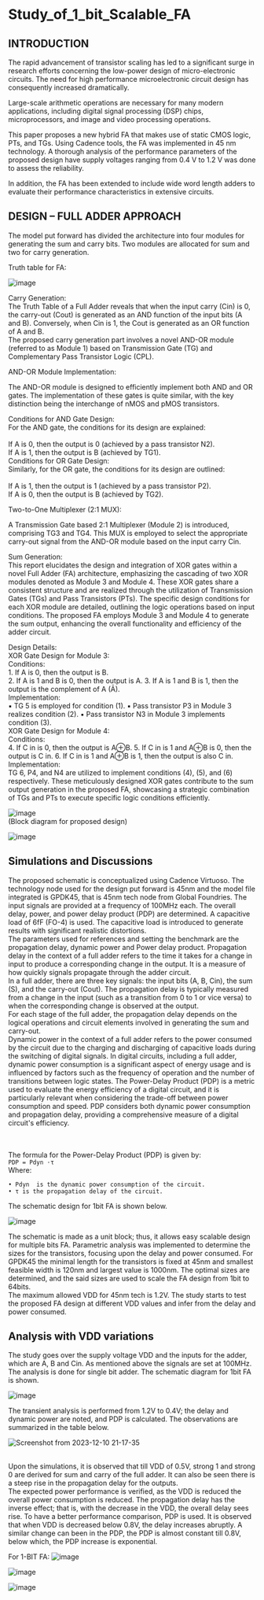 # Study_of_1_bit_Scalable_FA

## INTRODUCTION

The rapid advancement of transistor scaling has led to a significant surge in research efforts concerning the low-power design of micro-electronic circuits. The need for high performance microelectronic circuit design has consequently increased dramatically.<br />

Large-scale arithmetic operations are necessary for many modern applications, including digital signal processing (DSP) chips, microprocessors, and image and video processing operations.<br />

This paper proposes a new hybrid FA that makes use of static CMOS logic, PTs, and TGs. Using Cadence tools, the FA was implemented in 45 nm technology. A  thorough analysis of the performance parameters of the proposed design have supply voltages ranging from 0.4 V to 1.2 V was done to assess the reliability.<br />

In addition, the FA has been extended to include wide word length adders to evaluate their performance characteristics in extensive circuits.

## DESIGN – FULL ADDER APPROACH

The model put forward has divided the architecture into four modules for generating the sum and carry bits. Two modules are allocated for sum and two for carry generation.<br />

Truth table for FA:

![image](https://github.com/mrdunker/Study_of_1_bit_Scalable_FA/assets/38190245/285464cf-ab00-4381-ad13-672cf4983299)


Carry Generation:
<br />
The Truth Table of a Full Adder reveals that when the input carry (Cin) is 0, the carry-out (Cout) is generated as an AND function of the input bits (A and B). Conversely, when Cin is 1, the Cout is generated as an OR function of A and B. <br />
The proposed carry generation part involves a novel AND-OR module (referred to as Module 1) based on Transmission Gate (TG) and Complementary Pass Transistor Logic (CPL).<br />

AND-OR Module Implementation:<br />

The AND-OR module is designed to efficiently implement both AND and OR gates. The implementation of these gates is quite similar, with the key distinction being the interchange of nMOS and pMOS transistors.<br />

Conditions for AND Gate Design:<br />
For the AND gate, the conditions for its design are explained:<br />
<br />
If A is 0, then the output is 0 (achieved by a pass transistor N2).<br />
If A is 1, then the output is B (achieved by TG1).<br />
Conditions for OR Gate Design:<br />
Similarly, for the OR gate, the conditions for its design are outlined:<br />
<br />
If A is 1, then the output is 1 (achieved by a pass transistor P2).<br />
If A is 0, then the output is B (achieved by TG2).<br />

Two-to-One Multiplexer (2:1 MUX):<br />

A Transmission Gate based 2:1 Multiplexer (Module 2) is introduced, comprising TG3 and TG4. This MUX is employed to select the appropriate carry-out signal from the AND-OR module based on the input carry Cin.<br />

Sum Generation: <br />
This report elucidates the design and integration of XOR gates within a novel Full Adder (FA) architecture, emphasizing the cascading of two XOR modules denoted as Module 3 and Module 4. These XOR gates share a consistent structure and are realized through the utilization of Transmission Gates (TGs) and Pass Transistors (PTs). The specific design conditions for each XOR module are detailed, outlining the logic operations based on input conditions. The proposed FA employs Module 3 and Module 4 to generate the sum output, enhancing the overall functionality and efficiency of the adder circuit.<br />

Design Details:<br />
XOR Gate Design for Module 3:<br />
Conditions:<br />
            1. If A is 0, then the output is B.                                   
            2. If A is 1 and B is 0, then the output is A.
            3. If A is 1 and B is 1, then the output is the complement of A (Ā).
<br />
Implementation:<br />
            ▪ TG 5 is employed for condition (1).
            ▪ Pass transistor P3 in Module 3 realizes condition (2).
            ▪ Pass transistor N3 in Module 3 implements condition (3).
<br />
XOR Gate Design for Module 4:<br />
Conditions:<br />
            4. If C in is 0, then the output is A⊕B.
            5. If C in is 1 and A⊕B is 0, then the output is C in.
            6. If C in is 1 and A⊕B is 1, then the output is also C in.
<br />
Implementation:<br />
 TG 6, P4, and N4 are utilized to implement conditions (4), (5), and (6) respectively.
These meticulously designed XOR gates contribute to the sum output generation in the proposed FA, showcasing a strategic combination of TGs and PTs to execute specific logic conditions efficiently.


![image](https://github.com/mrdunker/Study_of_1_bit_Scalable_FA/assets/38190245/57aed781-b927-4797-8c76-cd2b01264800)
<br /> (Block diagram for proposed design)<br />


![image](https://github.com/mrdunker/Study_of_1_bit_Scalable_FA/assets/38190245/8e8a4f48-e39e-4cb6-8a73-ffb665f47841)


## Simulations and Discussions

The proposed schematic is conceptualized using Cadence Virtuoso. The technology node used for the design put forward is 45nm and the model file integrated is GPDK45, that is 45nm tech node from Global Foundries. The input signals are provided at a frequency of 100MHz each. The overall delay, power, and power delay product (PDP) are determined. A capacitive load of 6fF (FO-4) is used. The capacitive load is introduced to generate results with significant realistic distortions.<br />
The parameters used for references and setting the benchmark are the propagation delay, dynamic power and Power delay product. Propagation delay in the context of a full adder refers to the time it takes for a change in input to produce a corresponding change in the output. It is a measure of how quickly signals propagate through the adder circuit.<br />
In a full adder, there are three key signals: the input bits (A, B, Cin), the sum (S), and the carry-out (Cout). The propagation delay is typically measured from a change in the input (such as a transition from 0 to 1 or vice versa) to when the corresponding change is observed at the output.<br />
For each stage of the full adder, the propagation delay depends on the logical operations and circuit elements involved in generating the sum and carry-out.<br />
Dynamic power in the context of a full adder refers to the power consumed by the circuit due to the charging and discharging of capacitive loads during the switching of digital signals. In digital circuits, including a full adder, dynamic power consumption is a significant aspect of energy usage and is influenced by factors such as the frequency of operation and the number of transitions between logic states.
The Power-Delay Product (PDP) is a metric used to evaluate the energy efficiency of a digital circuit, and it is particularly relevant when considering the trade-off between power consumption and speed. PDP considers both dynamic power consumption and propagation delay, providing a comprehensive measure of a digital circuit's efficiency.<br />

<br /><br />
The formula for the Power-Delay Product (PDP) is given by:
<br />
```PDP = Pdyn ⋅τ```
<br />Where:
<br />

    • Pdyn  is the dynamic power consumption of the circuit.
    • τ is the propagation delay of the circuit.

The schematic design for 1bit FA is shown below.<br />

![image](https://github.com/mrdunker/Study_of_1_bit_Scalable_FA/assets/38190245/c96ab2ae-0bb4-4bb8-b5fb-f998c51d2e0f)

The schematic is made as a unit block; thus, it allows easy scalable design for multiple bits FA. Parametric analysis was implemented to determine the sizes for the transistors, focusing upon the delay and power consumed. For GPDK45 the minimal length for the transistors is fixed at 45nm and smallest feasible width is 120nm and largest value is 1000nm. The optimal sizes are determined, and the said sizes are used to scale the FA design from 1bit to 64bits.<br /> 
The maximum allowed VDD for 45nm tech is 1.2V. The study starts to test the proposed FA design at different VDD values and infer from the delay and power consumed. <br />

## Analysis with VDD variations

The study goes over the supply voltage VDD and the inputs for the adder, which are A, B and Cin. As mentioned above the signals are set at 100MHz. The analysis is done for single bit adder. The schematic diagram for 1bit FA is shown.<br />

![image](https://github.com/mrdunker/Study_of_1_bit_Scalable_FA/assets/38190245/3cb44c67-b684-4cd4-87d3-15521dc9ad6e)


The transient analysis is performed from 1.2V to 0.4V; the delay and dynamic power are noted, and PDP is calculated. The observations are summarized in the table below.<br />

![Screenshot from 2023-12-10 21-17-35](https://github.com/mrdunker/Study_of_1_bit_Scalable_FA/assets/38190245/0d54cdca-778e-44ba-8457-e659ea444a6d)

<br />
Upon the simulations, it is observed that till VDD of 0.5V, strong 1 and strong 0 are derived for sum and carry of the full adder. It can also be seen there is a steep rise in the propagation delay for the outputs. <br />
The expected power performance is verified, as the VDD is reduced the overall power consumption is reduced. The propagation delay has the inverse effect; that is, with the decrease in the VDD, the overall delay sees rise. To have a better performance comparison, PDP is used. It is observed that when VDD is decreased below 0.8V, the delay increases abruptly. A similar change can been in the PDP, the PDP is almost constant till 0.8V, below which, the PDP increase is exponential.<br />

For 1-BIT FA:
![image](https://github.com/mrdunker/Study_of_1_bit_Scalable_FA/assets/38190245/2f4f26d9-ce59-40f6-a1ed-912eb5e73c84)

![image](https://github.com/mrdunker/Study_of_1_bit_Scalable_FA/assets/38190245/73f0a076-fe30-479d-8b2b-ea75e1a99be8)

![image](https://github.com/mrdunker/Study_of_1_bit_Scalable_FA/assets/38190245/46c44325-47fe-490f-9140-4ea524c267bb)



